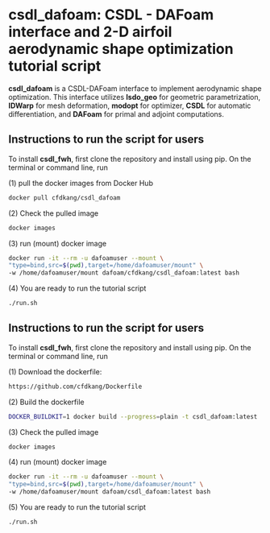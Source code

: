 # csdl_dafoam: CSDL - DAFoam interface and 2-D airfoil aerodynamic shape optimization tutorial script

**csdl_dafoam** is a CSDL-DAFoam interface to implement aerodynamic shape optimization. This interface utilizes **lsdo_geo** for geometric parametrization, **IDWarp** for mesh deformation, **modopt** for optimizer, **CSDL** for automatic differentiation, and **DAFoam** for primal and adjoint computations. 

## Instructions to run the script for users
To install **csdl_fwh**, first clone the repository and install using pip. On the terminal or command line, run

(1) pull the docker images from Docker Hub
```bash
docker pull cfdkang/csdl_dafoam
```

(2) Check the pulled image
```bash
docker images
```

(3) run (mount) docker image
```bash
docker run -it --rm -u dafoamuser --mount \
"type=bind,src=$(pwd),target=/home/dafoamuser/mount" \
-w /home/dafoamuser/mount dafoam/cfdkang/csdl_dafoam:latest bash
```

(4) You are ready to run the tutorial script
```bash
./run.sh
```

## Instructions to run the script for users
To install **csdl_fwh**, first clone the repository and install using pip. On the terminal or command line, run

(1) Download the dockerfile:
```bash
https://github.com/cfdkang/Dockerfile
```

(2) Build the dockerfile
```bash
DOCKER_BUILDKIT=1 docker build --progress=plain -t csdl_dafoam:latest .
```

(3) Check the pulled image
```bash
docker images
```

(4) run (mount) docker image
```bash
docker run -it --rm -u dafoamuser --mount \
"type=bind,src=$(pwd),target=/home/dafoamuser/mount" \
-w /home/dafoamuser/mount dafoam/csdl_dafoam:latest bash
```

(5) You are ready to run the tutorial script
```bash
./run.sh
```
